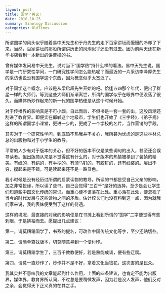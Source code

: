 ```yaml
---
layout: post
title: 国学？再议！
date: 2010-10-25
summary: Sinology Discussion
categories: OldTimes
---
```


所谓国学的风头似乎随着易中天先生和于丹先生的走下百家讲坛而慢慢的冷却了下来。当然，百家讲坛的那股所谓讲历史的风潮似乎还没有过去。因为前两天还在新华书店看到一本新出的讲曹操的书。

曾有媒体发问易中天先生，说对当下“国学热”持什么样的看法。易中天先生说，国学是一门研究性学问，一门研究性学问怎么能热呢？而最近的一片采访李泽厚先生的采访也说没有国学这个东西，因为概念似乎太宽泛了。

对于国学这个概念，应该是从梁启超先生开始的吧。恰逢五四那个年代，便出了群星一样的大师们。等到这些大师们渐渐离世，所谓的国学似乎在眼界中便没落了很久。而媒体所炒作起来的新一代的国学热便是从这个时候开始。

对于传播界的影响真是不可小觑。自此而后，不但书是一套一套的出，这股风潮还刮进了教育界。即便实在邯郸这个地级市，学生们也开始了《三字经》，《弟子规》这样的所谓国学小课堂，更进一步的，更成了一个学校的名片，当作营销的手段。

其实对于一个研究性学问，到底热不热我并不关心，我所甚为忧虑的是这些林林总总的出版物和对于小学生的教导。

平常的人少有对于版本的关心，但不好的版本不仅是某些词句的出入，甚至还会误导读者。但出版商从来是不觉得这有什么的，对于版本的热情被移到了装帧的精美。有纸的，有绢的，有手抄的。有骑马钉的，有胶钉的，还有线装的。层出不穷，摸起来是不错，可是读起来还不是一路货色。

我小时候是没有经历过所谓的启蒙读物的教导，所读的书都是受自己父亲的影响，加之非常投缘，所以读了些书。自己会觉得“三百千”是好的选择，至少是会让学生们知道些中国文化传统的常识。而重心便不该落在此处。重心落在此处，便忽视了当今的时代发展与这些读物之间的矛盾。估计校长们也没有料到这一点，因为就我们家来说，我的表妹便受到了这样的待遇。

这样的境况，最直接的对我的影响便是在书摊上看到所谓的“国学”二字便觉得有些刺眼，于是拂袖而去。愿提出几点建议：

第一，请莫糟蹋国学了，书系的提名，可改作中国传统文化等字，至少还贴切些。

第二，请简单查找版本，切莫随意寻到一个便付印。

第三，请莫糟蹋学生了，三百千教教便好，若是熟能成诵，便有些迂腐。

第四，请莫一直炒作了，炒作并不是不好，拿着文化当钱花，这次害的是民众。

我其实并不意味我的文章能起到什么作用，上面的四条建议，也肯定不能为出版界，媒体界，教育界所认同，不过总是要稍微发声，因为若是没人发声，他们反对之余，会觉得天下正义真的在其之手。
